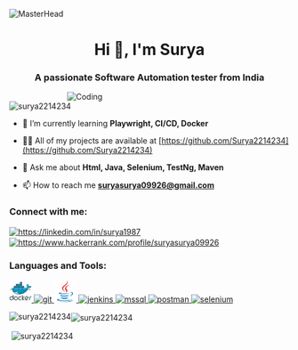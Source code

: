 ![MasterHead](https://img.freepik.com/premium-vector/software-testing-looking-closer-closeup-source-code-script-find-bug_1162612-4191.jpg?w=1380)
<h1 align="center">Hi 👋, I'm Surya </h1>
<h3 align="center">A passionate Software Automation tester from India</h3>
<img align="right" alt="Coding" Width="400" src="https://cdn.dribbble.com/users/1162077/screenshots/3848914/programmer.gif">

<p align="left"> <img src="https://komarev.com/ghpvc/?username=surya2214234&label=Profile%20views&color=0e75b6&style=flat" alt="surya2214234" /> </p>

- 🌱 I’m currently learning **Playwright, CI/CD, Docker**
  
- 👨‍💻 All of my projects are available at [https://github.com/Surya2214234](https://github.com/Surya2214234)

- 💬 Ask me about **Html, Java, Selenium, TestNg, Maven**

- 📫 How to reach me **suryasurya09926@gmail.com**

<h3 align="left">Connect with me:</h3>
<p align="left">
<a href="https://linkedin.com/in/surya1987" target="blank"><img align="center" src="https://raw.githubusercontent.com/rahuldkjain/github-profile-readme-generator/master/src/images/icons/Social/linked-in-alt.svg" alt="https://linkedin.com/in/surya1987" height="30" width="40" /></a>
<a href="https:https://www.hackerrank.com/profile/suryasurya09926" target="blank"><img align="center" src="https://raw.githubusercontent.com/rahuldkjain/github-profile-readme-generator/master/src/images/icons/Social/hackerrank.svg" alt="https://www.hackerrank.com/profile/suryasurya09926" height="30" width="40" /></a>
</p>

<h3 align="left">Languages and Tools:</h3>


<p align="left"> <a href="https://www.docker.com/" target="_blank" rel="noreferrer"> <img src="https://raw.githubusercontent.com/devicons/devicon/master/icons/docker/docker-original-wordmark.svg" alt="docker" width="40" height="40"/> </a> 
<a href="https://git-scm.com/" target="_blank" rel="noreferrer"> <img src="https://www.vectorlogo.zone/logos/git-scm/git-scm-icon.svg" alt="git" width="40" height="40"/> </a> 
<a href="https://www.java.com" target="_blank" rel="noreferrer"> <img src="https://raw.githubusercontent.com/devicons/devicon/master/icons/java/java-original.svg" alt="java" width="40" height="40"/> </a> 
<a href="https://www.jenkins.io" target="_blank" rel="noreferrer"> <img src="https://www.vectorlogo.zone/logos/jenkins/jenkins-icon.svg" alt="jenkins" width="40" height="40"/> </a>
<a href="https://www.microsoft.com/en-us/sql-server" target="_blank" rel="noreferrer"> <img src="https://www.svgrepo.com/show/303229/microsoft-sql-server-logo.svg" alt="mssql" width="40" height="40"/> </a>
<a href="https://postman.com" target="_blank" rel="noreferrer"> <img src="https://www.vectorlogo.zone/logos/getpostman/getpostman-icon.svg" alt="postman" width="40" height="40"/> </a> 
<a href="https://www.selenium.dev" target="_blank" rel="noreferrer"> <img src="https://raw.githubusercontent.com/detain/svg-logos/780f25886640cef088af994181646db2f6b1a3f8/svg/selenium-logo.svg" alt="selenium" width="40" height="40"/> </a> </p>

<p><img align="left" src="https://github-readme-stats.vercel.app/api/top-langs?username=surya2214234&show_icons=true&locale=en&layout=compact" alt="surya2214234" /></p>

<p><img align="center" height="140" src="https://github-readme-streak-stats.herokuapp.com/?user=surya2214234&" alt="surya2214234" /></p>

<p>&nbsp;<img align="center" height="200" width="700" src="https://github-readme-stats.vercel.app/api?username=surya2214234&show_icons=true&locale=en" alt="surya2214234" /></p>
